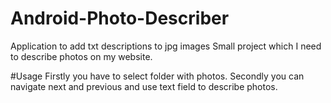 # Android-Photo-Describer
Application to add txt descriptions to jpg images
Small project which I need to describe photos on my website.

#Usage
Firstly you have to select folder with photos.
Secondly you can navigate next and previous and use text field to describe photos.
